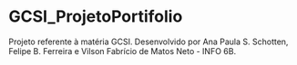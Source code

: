 # GCSI_ProjetoPortifolio
Projeto referente à matéria GCSI. Desenvolvido por Ana Paula S. Schotten, Felipe B. Ferreira e Vilson Fabrício de Matos Neto - INFO 6B.

